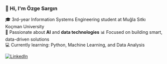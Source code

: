 ### 👋 Hi, I'm Özge Sargın

🎓 3rd-year Information Systems Engineering student at Muğla Sıtkı Koçman University  
🤖 Passionate about **AI** and **data technologies**
📊 Focused on building smart, data-driven solutions  
💻 Currently learning: Python, Machine Learning, and Data Analysis  

[![LinkedIn](https://img.shields.io/badge/LinkedIn-Özge%20Sargın-blue?style=for-the-badge&logo=linkedin&logoColor=white)](https://www.linkedin.com/in/%C3%B6zge-sarg%C4%B1n-279860220/)
